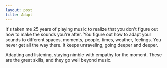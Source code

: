 ```yaml
---
layout: post
title: Adapt
---
```

It's taken me 25 years of playing music to realize that you don't figure out how to make the sounds you're after. You figure out how to adapt your sounds to different spaces, moments, people, times, weather, feelings. You never get all the way there.  It keeps unraveling, going deeper and deeper.

Adapting and listening, staying nimble with empathy for the moment. These are the great skills, and they go well beyond music.
